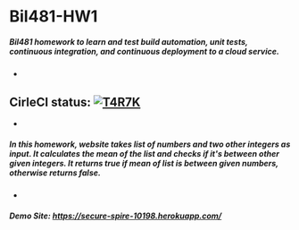 # Bil481-HW1
##### Bil481 homework to learn and test build automation, unit tests, continuous integration, and continuous deployment to a cloud service.

-

## CirleCI status:  [![T4R7K](https://circleci.com/gh/t4r7k/Bil481-HW1.svg?style=svg)](https://app.circleci.com/pipelines/github/t4r7k)

-
    
##### In this homework, website takes list of numbers and two other integers as input. It calculates the mean of the list and checks if it's between other given integers. It returns true if mean of list is between given numbers, otherwise returns false.

- 

##### Demo Site: https://secure-spire-10198.herokuapp.com/
